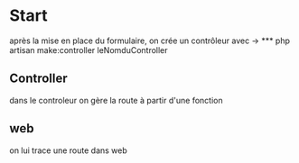# Start
après la mise en place du formulaire, on crée un contrôleur avec -> *** php
artisan make:controller leNomduController  

## Controller
dans le controleur on gère la route à partir d'une fonction


## web
on lui trace une route dans web
